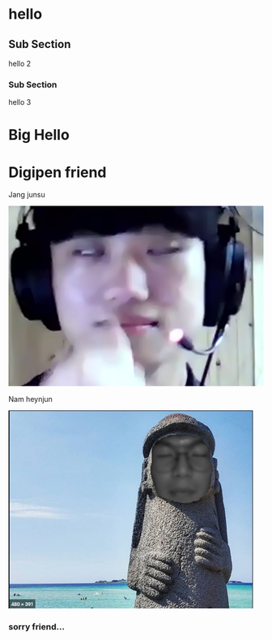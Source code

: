 # hello

## Sub Section 

hello 2

### Sub Section 

hello 3

# Big Hello


# Digipen friend

Jang junsu

![Jang junsu](image/image1.png)

Nam heynjun

![Nam heynjun](image/image2.jpg)

### sorry friend...
